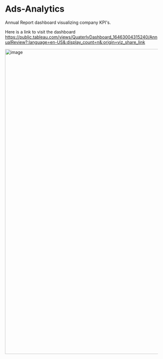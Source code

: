 # Ads-Analytics
Annual Report dashboard visualizing company KPI's.

Here is a link to visit the dashboard
https://public.tableau.com/views/QuaterlyDashboard_16463004315240/AnnualReview?:language=en-US&:display_count=n&:origin=viz_share_link

<img width="1003" alt="image" src="https://user-images.githubusercontent.com/73200439/193895295-5324c0cb-9176-4cd5-b6f8-7379f6b37b11.png">
